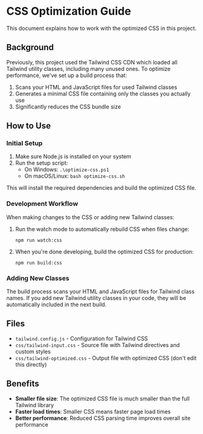 # CSS Optimization Guide

This document explains how to work with the optimized CSS in this project.

## Background

Previously, this project used the Tailwind CSS CDN which loaded all Tailwind utility classes, including many unused ones. To optimize performance, we've set up a build process that:

1. Scans your HTML and JavaScript files for used Tailwind classes
2. Generates a minimal CSS file containing only the classes you actually use
3. Significantly reduces the CSS bundle size

## How to Use

### Initial Setup

1. Make sure Node.js is installed on your system
2. Run the setup script:
   - On Windows: `.\optimize-css.ps1`
   - On macOS/Linux: `bash optimize-css.sh`

This will install the required dependencies and build the optimized CSS file.

### Development Workflow

When making changes to the CSS or adding new Tailwind classes:

1. Run the watch mode to automatically rebuild CSS when files change:
   ```
   npm run watch:css
   ```

2. When you're done developing, build the optimized CSS for production:
   ```
   npm run build:css
   ```

### Adding New Classes

The build process scans your HTML and JavaScript files for Tailwind class names. If you add new Tailwind utility classes in your code, they will be automatically included in the next build.

## Files

- `tailwind.config.js` - Configuration for Tailwind CSS
- `css/tailwind-input.css` - Source file with Tailwind directives and custom styles
- `css/tailwind-optimized.css` - Output file with optimized CSS (don't edit this directly)

## Benefits

- **Smaller file size**: The optimized CSS file is much smaller than the full Tailwind library
- **Faster load times**: Smaller CSS means faster page load times
- **Better performance**: Reduced CSS parsing time improves overall site performance
